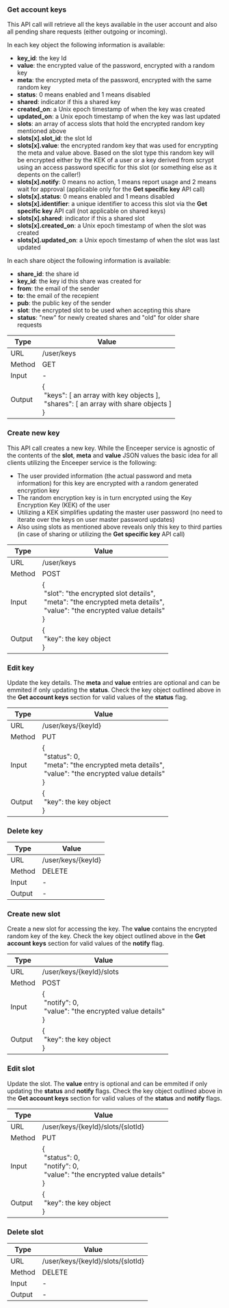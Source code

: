 ### Get account keys

This API call will retrieve all the keys available in the user account and also all pending share requests (either outgoing or incoming).

In each key object the following information is available:
- **key_id**: the key Id
- **value**: the encrypted value of the password, encrypted with a random key
- **meta**: the encrypted meta of the password, encrypted with the same random key
- **status**: 0 means enabled and 1 means disabled
- **shared**: indicator if this a shared key
- **created_on**: a Unix epoch timestamp of when the key was created
- **updated_on**: a Unix epoch timestamp of when the key was last updated
- **slots**: an array of access slots that hold the encrypted random key mentioned above
- **slots[x].slot_id**: the slot Id
- **slots[x].value**: the encrypted random key that was used for encrypting the meta and value above. Based on the slot type this random key will be encrypted either by the KEK of a user or a key derived from scrypt using an access password specific for this slot (or something else as it depents on the caller!)
- **slots[x].notify**: 0 means no action, 1 means report usage and 2 means wait for approval (applicable only for the **Get specific key** API call)
- **slots[x].status**: 0 means enabled and 1 means disabled
- **slots[x].identifier**: a unique identifier to access this slot via the **Get specific key** API call (not applicable on shared keys)
- **slots[x].shared**: indicator if this a shared slot
- **slots[x].created_on**: a Unix epoch timestamp of when the slot was created
- **slots[x].updated_on**: a Unix epoch timestamp of when the slot was last updated

In each share object the following information is available:
- **share_id**: the share id
- **key_id**: the key id this share was created for
- **from**: the email of the sender
- **to**: the email of the recepient
- **pub**: the public key of the sender
- **slot**: the encrypted slot to be used when accepting this share
- **status**: "new" for newly created shares and "old" for older share requests

| Type   | Value|
|--------|-|
| URL    | /user/keys|
| Method | GET|
| Input  | -|
| Output | {<br>&nbsp;"keys": [ an array with key objects ],<br>&nbsp;"shares": [ an array with share objects ]<br>}|

### Create new key

This API call creates a new key. While the Enceeper service is agnostic of the contents of the **slot**, **meta** and **value** JSON values the basic idea for all clients utilizing the Enceeper service is the following:

- The user provided information (the actual password and meta information) for this key are encrypted with a random generated encryption key
- The random encryption key is in turn encrypted using the Key Encryption Key (KEK) of the user
- Utilizing a KEK simplifies updating the master user password (no need to iterate over the keys on user master password updates)
- Also using slots as mentioned above reveals only this key to third parties (in case of sharing or utilizing the **Get specific key** API call)

| Type   | Value|
|--------|-|
| URL    | /user/keys|
| Method | POST|
| Input  | {<br>&nbsp;"slot": "the encrypted slot details",<br>&nbsp;"meta": "the encrypted meta details",<br>&nbsp;"value": "the encrypted value details"<br>}|
| Output | {<br>&nbsp;"key": the key object<br>}|

### Edit key

Update the key details. The **meta** and **value** entries are optional and can be emmited if only updating the **status**. Check the key object outlined above in the **Get account keys** section for valid values of the **status** flag.

| Type   | Value|
|--------|-|
| URL    | /user/keys/{keyId}|
| Method | PUT|
| Input  | {<br>&nbsp;"status": 0,<br>&nbsp;"meta": "the encrypted meta details",<br>&nbsp;"value": "the encrypted value details"<br>}|
| Output | {<br>&nbsp;"key": the key object<br>}|

### Delete key

| Type   | Value|
|--------|-|
| URL    | /user/keys/{keyId}|
| Method | DELETE|
| Input  | -|
| Output | -|

### Create new slot

Create a new slot for accessing the key. The **value** contains the encrypted random key of the key. Check the key object outlined above in the **Get account keys** section for valid values of the **notify** flag.

| Type   | Value|
|--------|-|
| URL    | /user/keys/{keyId}/slots|
| Method | POST|
| Input  | {<br>&nbsp;"notify": 0,<br>&nbsp;"value": "the encrypted value details"<br>}|
| Output | {<br>&nbsp;"key": the key object<br>}|

### Edit slot

Update the slot. The **value** entry is optional and can be emmited if only updating the **status** and **notify** flags. Check the key object outlined above in the **Get account keys** section for valid values of the **status** and **notify** flags.

| Type   | Value|
|--------|-|
| URL    | /user/keys/{keyId}/slots/{slotId}|
| Method | PUT|
| Input  | {<br>&nbsp;"status": 0,<br>&nbsp;"notify": 0,<br>&nbsp;"value": "the encrypted value details"<br>}|
| Output | {<br>&nbsp;"key": the key object<br>}|

### Delete slot

| Type   | Value|
|--------|-|
| URL    | /user/keys/{keyId}/slots/{slotId}|
| Method | DELETE|
| Input  | -|
| Output | -|
